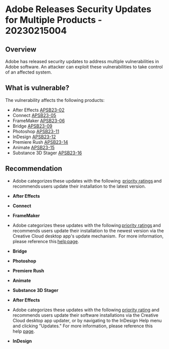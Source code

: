 # Adobe Releases Security Updates for Multiple Products - 20230215004

## Overview

Adobe has released security updates to address multiple vulnerabilities in Adobe software. An attacker can exploit these vulnerabilities to take control of an affected system.

## What is vulnerable?

The vulnerability affects the following products:

- After Effects [APSB23-02](https://helpx.adobe.com/security/products/after_effects/apsb23-02.html)
- Connect [APSB23-05](https://helpx.adobe.com/security/products/connect/apsb23-05.html)
- FrameMaker [APSB23-06](https://helpx.adobe.com/security/products/framemaker/apsb23-06.html)
- Bridge [APSB23-09](https://helpx.adobe.com/security/products/bridge/apsb23-09.html)
- Photoshop [APSB23-11](https://helpx.adobe.com/security/products/photoshop/apsb23-11.html)
- InDesign [APSB23-12](https://helpx.adobe.com/security/products/indesign/apsb23-12.html)
- Premiere Rush [APSB23-14](https://helpx.adobe.com/security/products/premiere_rush/apsb23-14.html)
- Animate [APSB23-15](https://helpx.adobe.com/security/products/animate/apsb23-15.html)
- Substance 3D Stager [APSB23-16](https://helpx.adobe.com/security/products/substance3d_stager/apsb23-16.html)

## Recommendation

- Adobe categorizes these updates with the following  [priority ratings](https://helpx.adobe.com/security/severity-ratings.html) and recommends users update their installation to the latest version.

- **After Effects**

- **Connect**

- **FrameMaker**

- Adobe categorizes these updates with the following [priority ratings](https://helpx.adobe.com/security/severity-ratings.html) and recommends users update their installation to the newest version via the Creative Cloud desktop app's update mechanism.  For more information, please reference this [help page](https://helpx.adobe.com/creative-cloud/help/creative-cloud-updates.html).

- **Bridge**

- **Photoshop**

- **Premiere Rush**

- **Animate**

- **Substance 3D Stager**

- **After Effects**

- Adobe categorizes these updates with the following [priority rating](https://helpx.adobe.com/security/severity-ratings.html) and recommends users update their software installations via the Creative Cloud desktop app updater, or by navigating to the InDesign Help menu and clicking "Updates." For more information, please reference this help [page](https://helpx.adobe.com/support/indesign.html).

- **InDesign**
